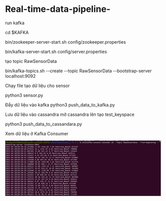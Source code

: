 # Real-time-data-pipeline-
run kafka

cd $KAFKA

bin/zookeeper-server-start.sh config/zookeeper.properties 

bin/kafka-server-start.sh config/server.properties

tạo topic RawSensorData

bin/kafka-topics.sh --create --topic RawSensorData --bootstrap-server localhost:9092

Chạy file tạo dữ liệu cho sensor 

python3 sensor.py 

Đẩy dữ liệu vào kafka
python3 push_data_to_kafka.py 

Lưu dữ liệu vào  cassandra
mở cassandra lên tạo test_keyspace

python3 push_data_to_cassandara.py 

Xem dữ liệu ở  Kafka Consumer
 
 
![alt text](https://github.com/thuongle2210/Real-time-data-pipeline-/blob/main/Screenshot%20from%202022-04-20%2020-59-55.png)
